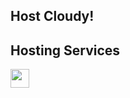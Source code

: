 ## Host Cloudy!

## Hosting Services

<a href="https://heroku.com/deploy?template=https://github.com/22boohoo/Palladium"><img height="30px" src="https://raw.githubusercontent.com/FogNetwork/Tsunami/main/deploy/heroku2.svg"><img></a>


